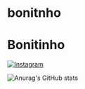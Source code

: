 # bonitnho


<h1> Bonitinho </h1>

[![Instagram](https://img.shields.io/badge/Instagram-E4405F?style=for-the-badge&logo=instagram&logoColor=white)](https://www.instagram.com/cosmica021/)


![Anurag's GitHub stats](https://github-readme-stats.vercel.app/api?username=dougspider1&show_icons=true&theme=radical)
